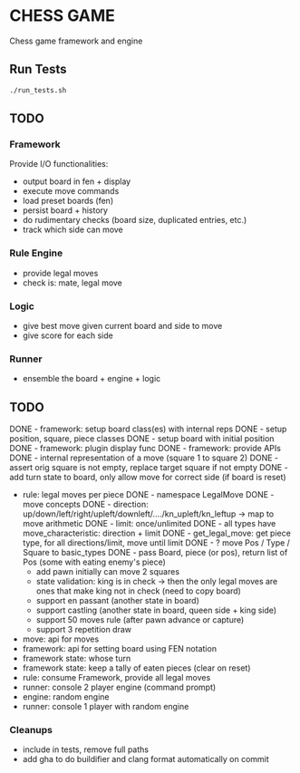 # CHESS GAME
Chess game framework and engine

## Run Tests
```bash
./run_tests.sh
```

## TODO
### Framework
Provide I/O functionalities:
- output board in fen + display
- execute move commands
- load preset boards (fen)
- persist board + history
- do rudimentary checks (board size, duplicated entries, etc.)
- track which side can move

### Rule Engine
- provide legal moves
- check is: mate, legal move

### Logic
- give best move given current board and side to move
- give score for each side

### Runner
- ensemble the board + engine + logic

## TODO
DONE - framework: setup board class(es) with internal reps
  DONE - setup position, square, piece classes
  DONE - setup board with initial position
DONE - framework: plugin display func
DONE - framework: provide APIs
  DONE - internal representation of a move (square 1 to square 2)
  DONE - assert orig square is not empty, replace target square if not empty
  DONE - add turn state to board, only allow move for correct side (if board is reset)
- rule: legal moves per piece
  DONE - namespace LegalMove
  DONE - move concepts
    DONE - direction: up/down/left/right/upleft/downleft/..../kn_upleft/kn_leftup -> map to move arithmetic
    DONE - limit: once/unlimited
  DONE - all types have move_characteristic: direction + limit
  DONE - get_legal_move: get piece type, for all directions/limit, move until limit
  DONE - ? move Pos / Type / Square to basic_types
  DONE - pass Board, piece (or pos), return list of Pos (some with eating enemy's piece)
  - add pawn initially can move 2 squares
  - state validation: king is in check -> then the only legal moves are ones that make king not in check (need to copy board)
  - support en passant (another state in board)
  - support castling (another state in board, queen side + king side)
  - support 50 moves rule (after pawn advance or capture)
  - support 3 repetition draw
- move: api for moves
- framework: api for setting board using FEN notation
- framework state: whose turn
- framework state: keep a tally of eaten pieces (clear on reset)
- rule: consume Framework, provide all legal moves
- runner: console 2 player engine (command prompt)
- engine: random engine
- runner: console 1 player with random engine

### Cleanups
- include in tests, remove full paths
- add gha to do buildifier and clang format automatically on commit
